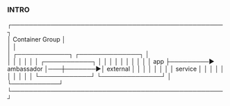 ### INTRO

                                                                                
 ┌─────────────────────────────────────────────────┐                      
 │ Container Group                                 │                      
 │                                                 │                      
 │       ┌────────────┐         ┌──────────────┐   │                      
 │       │            │         │              │   │        ┌───────────┐ 
 │       │            │         │              │   │        │           │ 
 │       │    app     ├─────────▶  ambassador  │───┼───────▶│ external  │ 
 │       │            │         │              │   │        │ service   │ 
 │       │            │         │              │   │        │           │ 
 │       └────────────┘         └──────────────┘   │        └───────────┘ 
 └─────────────────────────────────────────────────┘                      

